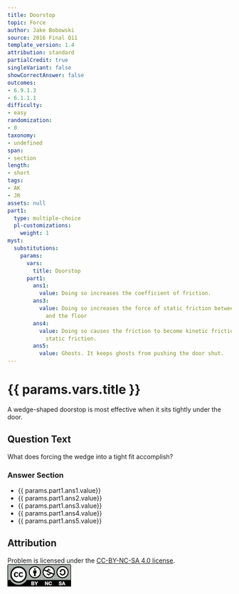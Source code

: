```yaml
---
title: Doorstop
topic: Force
author: Jake Bobowski
source: 2016 Final Q11
template_version: 1.4
attribution: standard
partialCredit: true
singleVariant: false
showCorrectAnswer: false
outcomes:
- 6.9.1.3
- 6.1.1.1
difficulty:
- easy
randomization:
- 0
taxonomy:
- undefined
span:
- section
length:
- short
tags:
- AK
- JR
assets: null
part1:
  type: multiple-choice
  pl-customizations:
    weight: 1
myst:
  substitutions:
    params:
      vars:
        title: Doorstop
      part1:
        ans1:
          value: Doing so increases the coefficient of friction.
        ans3:
          value: Doing so increases the force of static friction between the wedge
            and the floor
        ans4:
          value: Doing so causes the friction to become kinetic friction instead of
            static friction.
        ans5:
          value: Ghosts. It keeps ghosts from pushing the door shut.
---
```

# {{ params.vars.title }}
A wedge-shaped doorstop is most effective when it sits tightly under the door.

## Question Text

What does forcing the wedge into a tight fit accomplish?

### Answer Section

- {{ params.part1.ans1.value}}
- {{ params.part1.ans2.value}}
- {{ params.part1.ans3.value}}
- {{ params.part1.ans4.value}}
- {{ params.part1.ans5.value}}

## Attribution

Problem is licensed under the [CC-BY-NC-SA 4.0 license](https://creativecommons.org/licenses/by-nc-sa/4.0/).<br> ![The Creative Commons 4.0 license requiring attribution-BY, non-commercial-NC, and share-alike-SA license.](https://raw.githubusercontent.com/firasm/bits/master/by-nc-sa.png)